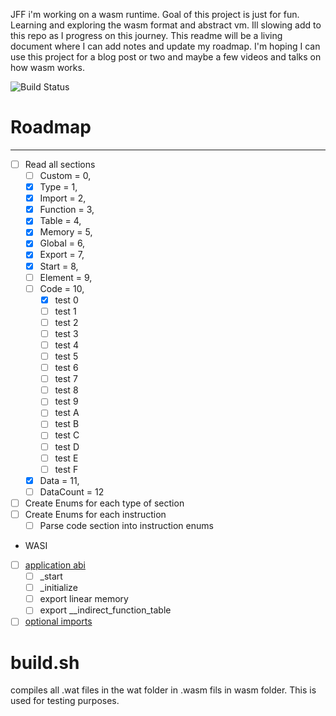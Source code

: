 JFF i'm working on a wasm runtime. Goal of this project is just for fun. Learning and exploring the wasm format and
abstract vm.
Ill slowing add to this repo as I progress on this journey. This readme will be a living document
where I can add notes and update my roadmap. I'm hoping I can use this project for a blog post or two and
maybe a few videos and talks on how wasm works.

![Build Status](https://github.com/richwandell/wasm-runtime/actions/workflows/rust.yml/badge.svg)

# Roadmap

-------

* [ ] Read all sections
    * [ ] Custom = 0,
    * [x] Type = 1,
    * [x] Import = 2,
    * [x] Function = 3,
    * [x] Table = 4,
    * [x] Memory = 5,
    * [x] Global = 6,
    * [x] Export = 7,
    * [x] Start = 8,
    * [ ] Element = 9,
    * [ ] Code = 10,
        * [x] test 0
        * [ ] test 1
        * [ ] test 2
        * [ ] test 3
        * [ ] test 4
        * [ ] test 5
        * [ ] test 6
        * [ ] test 7
        * [ ] test 8
        * [ ] test 9
        * [ ] test A
        * [ ] test B
        * [ ] test C
        * [ ] test D
        * [ ] test E
        * [ ] test F
    * [x] Data = 11,
    * [ ] DataCount = 12
* [ ] Create Enums for each type of section
* [ ] Create Enums for each instruction
    * [ ] Parse code section into instruction enums
* WASI
* [ ] [application abi](https://github.com/WebAssembly/wasi-io/blob/main/design/application-abi.md)
    * [ ] _start
    * [ ] _initialize
    * [ ] export linear memory
    * [ ] export __indirect_function_table
* [ ] [optional imports](https://github.com/WebAssembly/wasi-io/blob/main/design/optional-imports.md)

# build.sh

compiles all .wat files in the wat folder in .wasm fils in wasm folder. This is used
for testing purposes. 
